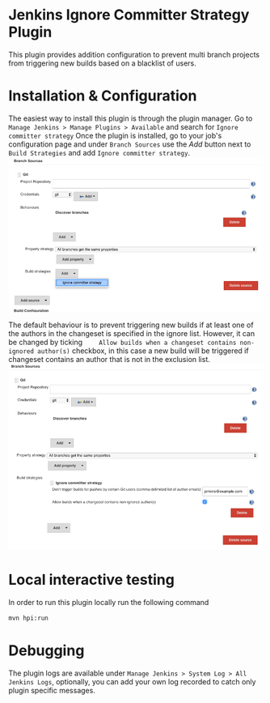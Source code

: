 Jenkins Ignore Committer Strategy Plugin
==========================================
This plugin provides addition configuration to prevent multi branch projects from triggering new builds based on a blacklist of users.

Installation & Configuration
============================
The easiest way to install this plugin is through the plugin manager. 
Go to `Manage Jenkins > Manage Plugins > Available` and search for `Ignore committer strategy`
Once the plugin is installed, go to your job's configuration page
and under `Branch Sources` use the *Add* button next to `Build Strategies` and add `Ignore committer strategy`.
![Alt text](./plugin-add.png?raw=true "Adding build strategy")

The default behaviour is to prevent triggering new builds if at least one of the authors in the changeset
is specified in the ignore list. However, it can be changed by ticking `	Allow builds when a changeset contains non-ignored author(s)`
checkbox, in this case a new build will be triggered if changeset contains an author that is not in the exclusion list.
![Alt text](./plugin-config.png?raw=true "Configuring build strategy")

Local interactive testing
====================
In order to run this plugin locally run the following command
```bash
mvn hpi:run
```

Debugging
================
The plugin logs are available under `Manage Jenkins > System Log > All Jenkins Logs`, optionally, you can add your own log recorded to catch only plugin specific messages.
